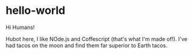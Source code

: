 # hello-world

Hi Humans!

Hubot here, I like NOde.js and Coffescript (that's what I'm made of!).
I've had tacos on the moon and find them far superior to Earth tacos.
